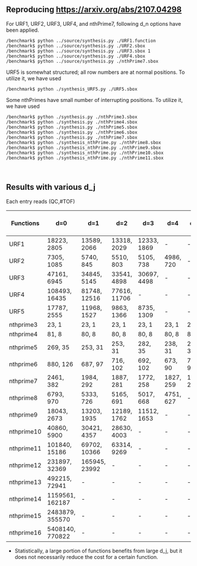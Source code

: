 ## Reproducing https://arxiv.org/abs/2107.04298

For URF1, URF2, URF3, URF4, and nthPrime7, following d_n options have been applied.

```
/benchmark$ python ../source/synthesis.py ./URF1.function
/benchmark$ python ../source/synthesis.py ./URF2.sbox
/benchmark$ python ../source/synthesis.py ./URF3.sbox 1
/benchmark$ python ../source/synthesis.py ./URF4.sbox
/benchmark$ python ../source/synthesis.py ./nthPrime7.sbox
```

URF5 is somewhat structured; all row numbers are at normal positions. To utilize it, we have used
```
/benchmark$ python ./synthesis_URF5.py ./URF5.sbox
```

Some nthPrimes have small number of interrupting positions. To utilize it, we have used
```
/benchmark$ python ./synthesis.py ./nthPrime3.sbox
/benchmark$ python ./synthesis.py ./nthPrime4.sbox
/benchmark$ python ./synthesis.py ./nthPrime5.sbox
/benchmark$ python ./synthesis.py ./nthPrime6.sbox
/benchmark$ python ./synthesis.py ./nthPrime7.sbox
/benchmark$ python ./synthesis_nthPrime.py ./nthPrime8.sbox
/benchmark$ python ./synthesis_nthPrime.py ./nthPrime9.sbox
/benchmark$ python ./synthesis_nthPrime.py ./nthPrime10.sbox
/benchmark$ python ./synthesis_nthPrime.py ./nthPrime11.sbox
```
</br>

## Results with various d_j  
Each entry reads (QC,#TOF)  

|  Functions |      d=0      |      d=1      |      d=2      |      d=3      |      d=4      |      d=5      |..., d_i = ,... |
|    ----    |      ----     |     ----      |     ----      |     ----      |     ----      |     ----      |      ----                    |
|    URF1    | 18223, 2805   | 13589, 2066   | 13318, 2029   | 12333, 1869   |       -       |       -       |        -                     |
|    URF2    | 7305, 1085    | 5740, 845     | 5510, 803     | 5105, 738     | 4986, 720     |       -       |        -                     |
|    URF3    | 47161, 6945   | 34845, 5145   | 33541, 4898   | 30697, 4498   |       -       |       -       |        -                     |
|    URF4    | 108493, 16435 | 81748, 12516  | 77616, 11706  |       -       |       -       |       -       |        -                     |
|    URF5    | 17787, 2555   | 11968, 1527   | 9863, 1366    | 8735, 1309    |       -       |       -       |        -                     |
| nthprime3  | 23, 1         | 23, 1         | 23, 1         | 23, 1         | 23, 1         | 23, 1         |                              |
| nthprime4  | 81, 8         | 80, 8         | 80, 8         | 80, 8         | 80, 8         | 80, 8         |                              |
| nthprime5  | 269, 35       | 253, 31       | 253, 31       | 282, 35       | 238, 31       | 238, 31       |                              |
| nthprime6  | 880, 126      | 687, 97       | 716, 102      | 692, 102      | 673, 90       | 712, 97       |                              |
| nthprime7  | 2461, 382     | 1984, 292     | 1887, 281     | 1772, 258     | 1827, 259     | 1759, 252     |        -                     |
| nthprime8  | 6793, 970     | 5333, 726     | 5165, 691     | 5017, 668     | 4751, 627     |       -       |        -                     |
| nthprime9  | 18043, 2673   | 13203, 1935   | 12189, 1762   | 11512, 1653   |       -       |       -       |        -                     |
| nthprime10 | 40860, 5900   | 30421, 4357   | 28630, 4003   |       -       |       -       |       -       |        -                     |
| nthprime11 | 101840, 15186 | 69702, 10366  | 63314, 9269   |       -       |       -       |       -       |        -                     |
| nthprime12 | 231897, 32369 | 165945, 23992 |       -       |       -       |       -       |       -       |        -                     |
| nthprime13 | 492215, 72941 |       -       |       -       |       -       |       -       |       -       |      TBA                     |
| nthprime14 |1159561, 162187|       -       |       -       |       -       |       -       |       -       |      TBA                     |
| nthprime15 |2483879, 355570|       -       |       -       |       -       |       -       |       -       |      TBA                     |
| nthprime16 |5408140, 770822|       -       |       -       |       -       |       -       |       -       |      TBA                     |

* Statistically, a large portion of functions benefits from large d_j, but it does not necessarily reduce the cost for a certain function.
